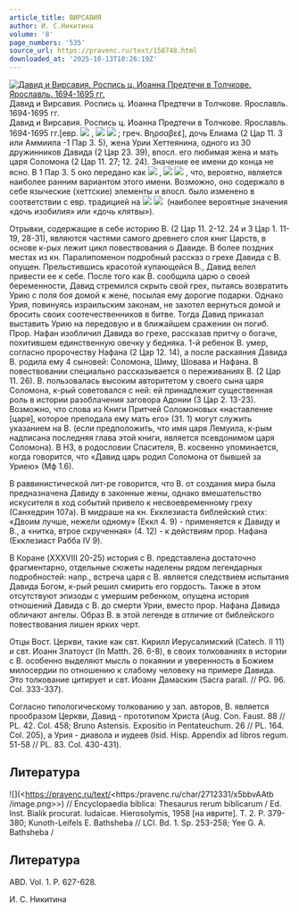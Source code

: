 ```yaml
---
article_title: ВИРСАВИЯ
author: И. С.Никитина
volume: '8'
page_numbers: '535'
source_url: https://pravenc.ru/text/158748.html
downloaded_at: '2025-10-13T10:26:19Z'
---
```


[![Давид и Вирсавия. Роспись ц. Иоанна Предтечи в Толчкове. Ярославль. 1694-1695 гг.](https://pravenc.ru/data/235/464/1234/i200.jpg "Кликните для увеличения картинки")](https://pravenc.ru/data/235/464/1234/i400.jpg)Давид и Вирсавия. Роспись ц. Иоанна Предтечи в Толчкове. Ярославль. 1694-1695 гг.  
Давид и Вирсавия. Роспись ц. Иоанна Предтечи в Толчкове. Ярославль. 1694-1695 гг.[евр. ![](https://pravenc.ru/char/2712331/x5bbvAAtb/image.png) , ![](<https://pravenc.ru/char/26062/bat /image.png>) ![](<https://pravenc.ru/char/26062/ ZZeBax60x60/image.png>) ; греч. Βηρσαβεέ], дочь Елиама (2 Цар 11. 3 или Аммиила -1 Пар 3. 5), жена Урии Хеттеянина, одного из 30 дружинников Давида (2 Цар 23. 39), впосл. его любимая жена и мать царя Соломона (2 Цар 11. 27; 12. 24). Значение ее имени до конца не ясно. В 1 Пар 3. 5 оно передано как ![](https://pravenc.ru/char/2712331/x5bwvAAtb/image.png) , ![](<https://pravenc.ru/char/26062/bat /image.png>) ![](<https://pravenc.ru/char/26062/ ZUx7ea/image.png>) , что, вероятно, является наиболее ранним вариантом этого имени. Возможно, оно содержало в себе языческие (хеттские) элементы и впосл. было изменено в соответствии с евр. традицией на ![](<https://pravenc.ru/char/26062/bat /image.png>) ![](<https://pravenc.ru/char/26062/ ZeBax7e/image.png>)  (наиболее вероятные значения «дочь изобилия» или «дочь клятвы»).

Отрывки, содержащие в себе историю В. (2 Цар 11. 2-12. 24 и 3 Цар 1. 11-19, 28-31), являются частями самого древнего слоя книг Царств, в основе к-рых лежит цикл повествования о Давиде. В более поздних местах из кн. Паралипоменон подробный рассказ о грехе Давида с В. опущен. Прельстившись красотой купающейся В., Давид велел привести ее к себе. После того как В. сообщила царю о своей беременности, Давид стремился скрыть свой грех, пытаясь возвратить Урию с поля боя домой к жене, посылая ему дорогие подарки. Однако Урия, повинуясь израильским законам, не захотел вернуться домой и бросить своих соотечественников в битве. Тогда Давид приказал выставить Урию на передовую и в ближайшем сражении он погиб. Прор. Нафан изобличил Давида во грехе, рассказав притчу о богаче, похитившем единственную овечку у бедняка. 1-й ребенок В. умер, согласно пророчеству Нафана (2 Цар 12. 14), а после раскаяния Давида В. родила ему 4 сыновей: Соломона, Шиму, Шовава и Нафана. В повествовании специально рассказывается о переживаниях В. (2 Цар 11. 26). В. пользовалась высоким авторитетом у своего сына царя Соломона, к-рый советовался с ней: ей принадлежит существенная роль в истории разоблачения заговора Адонии (3 Цар 2. 13-23). Возможно, что слова из Книги Притчей Соломоновых «наставление [царя], которое преподала ему мать его» (31. 1) могут служить указанием на В. (если предположить, что имя царя Лемуила, к-рым надписана последняя глава этой книги, является псевдонимом царя Соломона). В НЗ, в родословии Спасителя, В. косвенно упоминается, когда говорится, что «Давид царь родил Соломона от бывшей за Уриею» (Мф 1.6).

В раввинистической лит-ре говорится, что В. от создания мира была предназначена Давиду в законные жены, однако вмешательство искусителя в ход событий привело к несвоевременному греху (Санхедрин 107a). В мидраше на кн. Екклезиаста библейский стих: «Двоим лучше, нежели одному» (Еккл 4. 9) - применяется к Давиду и В., а «нитка, втрое скрученная» (4. 12) - к действиям прор. Нафана (Екклезиаст Рабба IV 9).

В Коране (XXXVIII 20-25) история с В. представлена достаточно фрагментарно, отдельные сюжеты наделены рядом легендарных подробностей: напр., встреча царя с В. является следствием испытания Давида Богом, к-рый решил смирить его гордость. Также в этом отсутствуют эпизоды с умершим ребенком, опущена история отношений Давида с В. до смерти Урии, вместо прор. Нафана Давида обличают ангелы. Образ В. в этой легенде в отличие от библейского повествования лишен ярких черт.

Отцы Вост. Церкви, такие как свт. Кирилл Иерусалимский (Catech. II 11) и свт. Иоанн Златоуст (In Matth. 26. 6-8), в своих толкованиях в истории с В. особенно выделяют мысль о покаянии и уверенность в Божием милосердии по отношению к слабому человеку на примере Давида. Это толкование цитирует и свт. Иоанн Дамаскин (Sacra parall. // PG. 96. Сol. 333-337).

Согласно типологическому толкованию у зап. авторов, В. является прообразом Церкви, Давид - прототипом Христа (Aug. Con. Faust. 88 // PL. 42. Col. 458; Bruno Astensis. Expositio in Pentateuchum. 26 // PL. 164. Col. 205), а Урия - диавола и иудеев (Isid. Hisp. Appendix ad libros regum. 51-58 // PL. 83. Col. 430-431).

## Литература

![](<https://pravenc.ru/text/<https:/pravenc.ru/char/2712331/x5bbvAAtb /image.png>>) // Encyclopaedia biblica: Thesaurus rerum biblicarum / Ed. Inst. Bialik procurat. Iudaicae. Hierosolymis, 1958 [на иврите]. T. 2. P. 379-380; Kunoth-Leifels E. Bathsheba // LCI. Bd. 1. Sp. 253-258; Yee G. A. Bathsheba /

## Литература

ABD. Vol. 1. P. 627-628.

И. С.  Никитина
